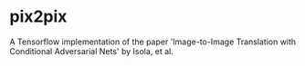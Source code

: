 # pix2pix
A Tensorflow implementation of the paper 'Image-to-Image Translation with Conditional Adversarial Nets' by Isola, et al.
